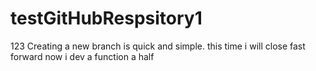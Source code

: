 # testGitHubRespsitory1
123
Creating a new branch is quick and simple.
this time i will close fast forward
now i dev a function a half
